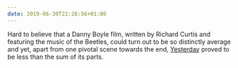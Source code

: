 ```yaml
---
date: 2019-06-30T22:28:56+01:00
---
```

Hard to believe that a Danny Boyle film, written by Richard Curtis and featuring the music of the Beetles, could turn out to be so distinctly average and yet, apart from one pivotal scene towards the end, [Yesterday](https://www.imdb.com/title/tt8079248/) proved to be less than the sum of its parts.
